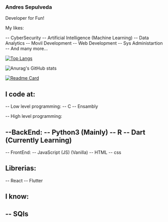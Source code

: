 ### Andres Sepulveda ####

Developer for Fun!




My likes:

-- CyberSecurity
-- Artificial Intelligence (Machine Learning)
-- Data Analytics
-- Movil Development
-- Web Development
-- Sys Administartion
-- And many more...



[![Top Langs](https://github-readme-stats.vercel.app/api/top-langs/?username=gateway17)](https://github.com/anuraghazra/github-readme-stats)

![Anurag's GitHub stats](https://github-readme-stats.vercel.app/api?username=gateway17&show_icons=true&theme=vue-dark&count_private=true)

[![Readme Card](https://github-readme-stats.vercel.app/api/pin/?username=gateway17&repo=github-readme-stats&show_owner=true)](https://github.com/gateway17/AirBnB_clone_v4)


## I code at:

-- Low level programming:
-- C
-- Ensambly

-- High level programming:

--BackEnd:
-- Python3 (Mainly)
-- R
-- Dart (Currently Learning)
-- 


-- FrontEnd:
-- JavaScript (JS) (Vanilla)
-- HTML
-- css

## Librerias:
-- React
-- Flutter



## I know:

-- SQls
-- 



